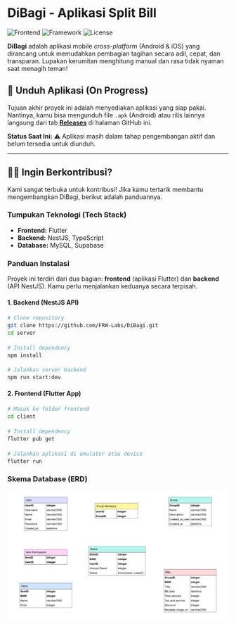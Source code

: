 # DiBagi - Aplikasi Split Bill

![Frontend](https://img.shields.io/badge/frontend-Flutter-blue.svg)
![Framework](https://img.shields.io/badge/backend-NestJS-red.svg)
![License](https://img.shields.io/badge/license-MIT-blue.svg)

**DiBagi** adalah aplikasi mobile _cross-platform_ (Android & iOS) yang dirancang untuk memudahkan pembagian tagihan secara adil, cepat, dan transparan. Lupakan kerumitan menghitung manual dan rasa tidak nyaman saat menagih teman!

## 📱 Unduh Aplikasi (On Progress)

Tujuan akhir proyek ini adalah menyediakan aplikasi yang siap pakai. Nantinya, kamu bisa mengunduh file `.apk` (Android) atau rilis lainnya langsung dari tab **[Releases](https://github.com/FRWLabs/DiBagi/releases)** di halaman GitHub ini.

**Status Saat Ini:** ⚠️ Aplikasi masih dalam tahap pengembangan aktif dan belum tersedia untuk diunduh.

---

## 👩‍💻 Ingin Berkontribusi?

Kami sangat terbuka untuk kontribusi! Jika kamu tertarik membantu mengembangkan DiBagi, berikut adalah panduannya.

### Tumpukan Teknologi (Tech Stack)

- **Frontend:** Flutter
- **Backend:** NestJS, TypeScript
- **Database:** MySQL, Supabase

### Panduan Instalasi

Proyek ini terdiri dari dua bagian: **frontend** (aplikasi Flutter) dan **backend** (API NestJS). Kamu perlu menjalankan keduanya secara terpisah.

#### 1. Backend (NestJS API)

```sh
# Clone repository
git clone https://github.com/FRW-Labs/DiBagi.git
cd server

# Install dependency
npm install

# Jalankan server backend
npm run start:dev
```

#### 2\. Frontend (Flutter App)

```sh
# Masuk ke folder frontend
cd client

# Install dependency
flutter pub get

# Jalankan aplikasi di emulator atau device
flutter run
```

### Skema Database (ERD)

![ERD](ERD.png)
